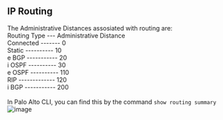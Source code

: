 ## IP Routing
The Administrative Distances assosiated with routing are:</br>
Routing Type --- Administrative Distance</br>
Connected ------- 0</br>
Static ---------- 10</br>
e BGP ----------- 20</br>
i OSPF ---------- 30</br>
e OSPF ---------- 110</br>
RIP ------------- 120</br>
i BGP ----------- 200</br>
</br>
In Palo Alto CLI, you can find this by the command `show routing summary`</br>
![image](https://user-images.githubusercontent.com/52063741/215765472-c81e058b-4877-4e4f-8075-a01a112d25d6.png) </br>
